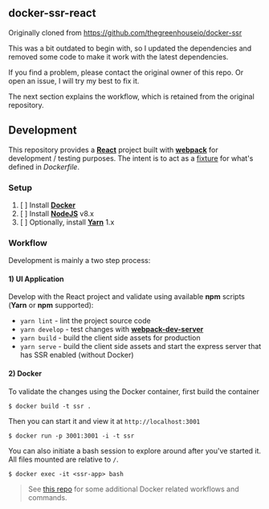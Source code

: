## docker-ssr-react

Originally cloned from https://github.com/thegreenhouseio/docker-ssr

This was a bit outdated to begin with, so I updated the dependencies and removed some code to make it work with the latest dependencies.

If you find a problem, please contact the original owner of this repo. Or open an issue, I will try my best to fix it.

The next section explains the workflow, which is retained from the original repository.



## Development
This repository provides a [**React**](https://reactjs.org/) project built with [**webpack**](https://webpack.js.org/) for development / testing purposes.  The intent is to act as a [fixture]() for what's defined in _Dockerfile_.

### Setup
1. [ ] Install [**Docker**](https://www.docker.com/products/docker-desktop)
1. [ ] Install [**NodeJS**](https://nodejs.org/en/) v8.x
1. [ ] Optionally, install [**Yarn**](https://yarnpkg.com/en/docs/install) 1.x

### Workflow
Development is mainly a two step process:

#### 1) UI Application
Develop with the React project and validate using available **npm** scripts (**Yarn** or **npm** supported):

- `yarn lint` - lint the project source code
- `yarn develop` - test changes with [**webpack-dev-server**](https://webpack.js.org/configuration/dev-server/)
- `yarn build` - build the client side assets for production
- `yarn serve` - build the client side assets and start the express server that has SSR enabled (without Docker)

#### 2) Docker
To validate the changes using the Docker container, first build the container
```shell
$ docker build -t ssr .
```

Then you can start it and view it at `http://localhost:3001`
```shell
$ docker run -p 3001:3001 -i -t ssr
```

You can also initiate a bash session to explore around after you've started it.  All files mounted are relative to `/`.
```shell
$ docker exec -it <ssr-app> bash
```

> See [this repo](https://github.com/thegreenhouseio/docker-nodejs-dev#development) for some additional Docker related workflows and commands.